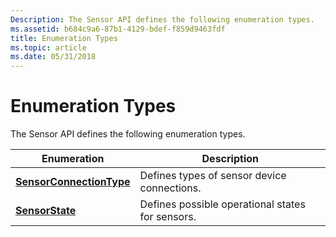 ```yaml
---
Description: The Sensor API defines the following enumeration types.
ms.assetid: b684c9a6-87b1-4129-bdef-f859d9463fdf
title: Enumeration Types
ms.topic: article
ms.date: 05/31/2018
---
```


# Enumeration Types

The Sensor API defines the following enumeration types.



| Enumeration                                                                | Description                                      |
|----------------------------------------------------------------------------|--------------------------------------------------|
| [**SensorConnectionType**](/windows/win32/api/sensorsapi/ne-sensorsapi-sensorconnectiontype) | Defines types of sensor device connections.      |
| [**SensorState**](/windows/win32/api/sensorsapi/ne-sensorsapi-sensorstate)                   | Defines possible operational states for sensors. |



 

 

 

